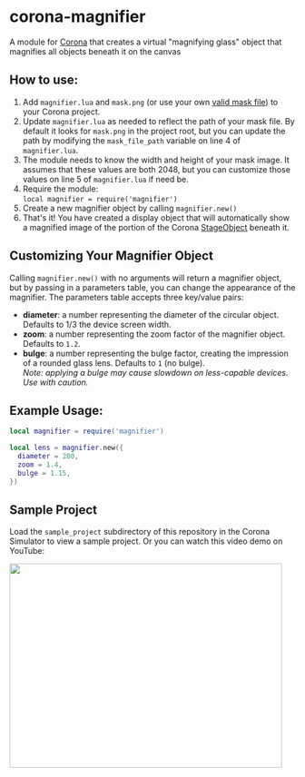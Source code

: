 # corona-magnifier
A module for [Corona](https://www.coronalabs.com) that creates a virtual "magnifying glass" object that magnifies all objects beneath it on the canvas

## How to use:

1. Add `magnifier.lua` and `mask.png` (or use your own [valid mask file](https://docs.coronalabs.com/guide/media/imageMask/index.html)) to your Corona project.
2. Update `magnifier.lua` as needed to reflect the path of your mask file. By default it looks for `mask.png` in the project root, but you can update the path by modifying the `mask_file_path` variable on line 4 of `magnifier.lua`.
3. The module needs to know the width and height of your mask image. It assumes that these values are both 2048, but you can customize those values on line 5 of `magnifier.lua` if need be.
3. Require the module:  
`local magnifier = require('magnifier')`
4. Create a new magnifier object by calling `magnifier.new()`
5. That's it! You have created a display object that will automatically show a magnified image of the portion of the Corona [StageObject](https://docs.coronalabs.com/api/type/StageObject/index.html) beneath it.

## Customizing Your Magnifier Object
Calling `magnifier.new()` with no arguments will return a magnifier object, but by passing in a parameters table, you can change the appearance of the magnifier. The parameters table accepts three key/value pairs:  
- **diameter**: a number representing the diameter of the circular object. Defaults to 1/3 the device screen width.  
- **zoom**: a number representing the zoom factor of the magnifier object. Defaults to `1.2`.  
- **bulge**: a number representing the bulge factor, creating the impression of a rounded glass lens. Defaults to `1` (no bulge).  
*Note: applying a bulge may cause slowdown on less-capable devices. Use with caution.*

## Example Usage:
```lua
local magnifier = require('magnifier')

local lens = magnifier.new({
  diameter = 200,
  zoom = 1.4,
  bulge = 1.15,
})
```

## Sample Project
Load the `sample_project` subdirectory of this repository in the Corona Simulator to view a sample project. Or you can watch this video demo on YouTube:  

<a href="http://www.youtube.com/watch?feature=player_embedded&v=1gxV_-hKxjM" target="_blank"><img src="http://img.youtube.com/vi/1gxV_-hKxjM/0.jpg" width="480" height="360" border="0" /></a>
